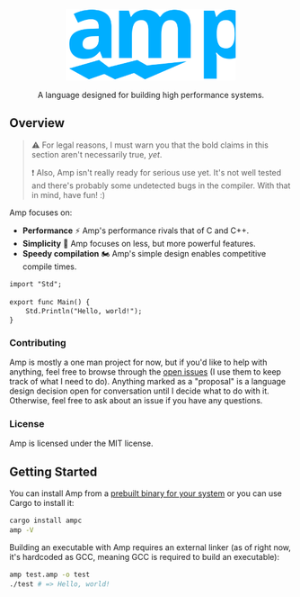 <p align="center"><img src="assets/logo.svg" width="60%"></p>
<p align="center">A language designed for building high performance systems.</p>

## Overview
> :warning: For legal reasons, I must warn you that the bold claims in this section aren't necessarily true, *yet*.
>
> :exclamation: Also, Amp isn't really ready for serious use yet.  It's not well tested and there's probably some undetected bugs in the compiler.  With that in mind, have fun! :)

Amp focuses on:

- **Performance** :zap: Amp's performance rivals that of C and C++.
- **Simplicity** :art: Amp focuses on less, but more powerful features.
- **Speedy compilation** :motorcycle: Amp's simple design enables competitive compile times.

```amp
import "Std";

export func Main() {
    Std.Println("Hello, world!");
}
```

### Contributing
Amp is mostly a one man project for now, but if you'd like to help with anything, feel free to browse through the [open issues](https://github.com/amp-lang/amp/issues?q=is%3Aissue+is%3Aopen) (I use them to keep track of what I need to do).  Anything marked as a "proposal" is a language design decision open for conversation until I decide what to do with it.  Otherwise, feel free to ask about an issue if you have any questions.

### License
Amp is licensed under the MIT license.

## Getting Started
You can install Amp from a [prebuilt binary for your system](https://github.com/amp-lang/amp/releases) or you can use Cargo to install it:

```sh
cargo install ampc
amp -V
```

Building an executable with Amp requires an external linker (as of right now, it's hardcoded as GCC, meaning GCC is required to build an executable):

```sh
amp test.amp -o test
./test # => Hello, world!
```